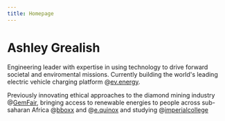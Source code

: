 ```yaml
---
title: Homepage
---
```


# Ashley Grealish

Engineering leader with expertise in using technology to drive forward societal and enviromental missions. Currently building the world's leading electric vehicle charging platform @[ev.energy](https://ev.energy). 

Previously innovating ethical approaches to the diamond mining industry @[GemFair](https://gemfair.com), bringing access to renewable energies to people across sub-saharan Africa @[bboxx](https://bboxx.com) and @[e.quinox](http://e.quinox.org/) and studying @[imperialcollege](https://www.imperial.ac.uk/)
